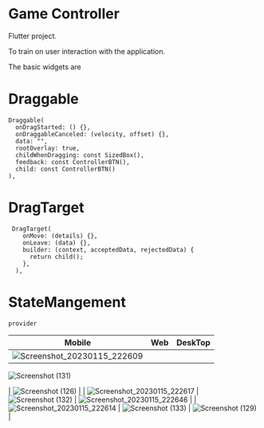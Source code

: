 
# Game Controller

Flutter project. 

To train on user interaction with the application.

The basic widgets are
# Draggable 

 
    Draggable(
      onDragStarted: () {},
      onDraggableCanceled: (velocity, offset) {},
      data: "",
      rootOverlay: true,
      childWhenDragging: const SizedBox(),
      feedback: const ControllerBTN(),
      child: const ControllerBTN()       
    ),
# DragTarget
     DragTarget(
        onMove: (details) {},
        onLeave: (data) {},
        builder: (context, acceptedData, rejectedData) {
          return child();
        },
      ),




# StateMangement
    provider
    



|        Mobile        |        Web        |        DeskTop        |
|     -------------    |   -------------   |    ---------------    |
|    ![Screenshot_20230115_222609](https://user-images.githubusercontent.com/91227030/212568785-c2ddfc63-7cf9-4a9e-9ecb-12dbf1b98c64.jpg) |   
![Screenshot (131)](https://user-images.githubusercontent.com/91227030/212568973-50fdce33-59d9-44f5-8703-05ddefbf760e.png)

|      ![Screenshot (126)](https://user-images.githubusercontent.com/91227030/212568935-2e07f083-a336-46a6-8476-589aa34ae22b.png)
  |
|    ![Screenshot_20230115_222617](https://user-images.githubusercontent.com/91227030/212568823-b418c1f4-23a0-4a05-a909-1d4a328ed9df.jpg) |    ![Screenshot (132)](https://user-images.githubusercontent.com/91227030/212568991-90d75ab3-6c54-48a8-9bf8-a1e0c21a0d07.png)
   |    ![Screenshot_20230115_222646](https://user-images.githubusercontent.com/91227030/212568948-ae173251-698d-4829-91b6-6877d6dc60ee.jpg)
    |
| ![Screenshot_20230115_222614](https://user-images.githubusercontent.com/91227030/212568893-b664d88f-6047-4f13-a154-3c5caac4d9e2.jpg)
 |  ![Screenshot (133)](https://user-images.githubusercontent.com/91227030/212569002-22fecc31-2c55-403d-b5a2-47b2283af42f.png)
  |    ![Screenshot (129)](https://user-images.githubusercontent.com/91227030/212568961-0f8ed5d3-a8bc-481a-99fd-b3dad6d2b1e9.png)
    |
